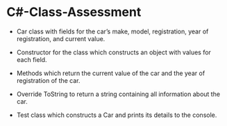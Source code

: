 # C#-Class-Assessment

-   Car class with fields for the car’s make, model, registration, year of registration, and current value.

-   Constructor for the class which constructs an object with values for each field.

-   Methods which return the current value of the car and the year of registration of the car.

-   Override ToString to return a string containing all information about the car.

-   Test class which constructs a Car and prints its details to the console.
